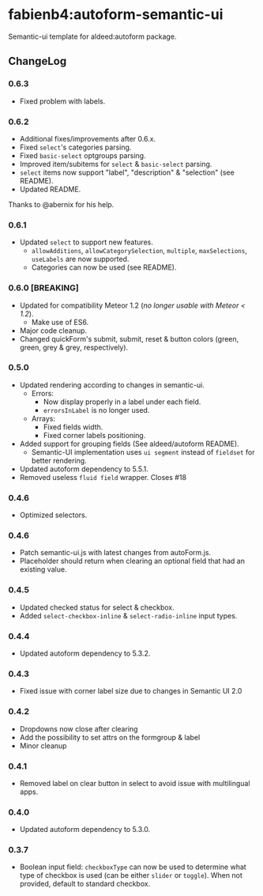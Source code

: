 fabienb4:autoform-semantic-ui
=========================

Semantic-ui template for aldeed:autoform package.

## ChangeLog

### 0.6.3

- Fixed problem with labels.

### 0.6.2

- Additional fixes/improvements after 0.6.x.
 - Fixed `select`'s categories parsing.
 - Fixed `basic-select` optgroups parsing.
 - Improved item/subitems for `select` & `basic-select` parsing.
 - `select` items now support "label", "description" & "selection" (see README).
 - Updated README.

Thanks to @abernix for his help.

### 0.6.1

- Updated `select` to support new features.
  - `allowAdditions`, `allowCategorySelection`, `multiple`, `maxSelections`, `useLabels` are now supported.
  - Categories can now be used (see README).

### 0.6.0 [BREAKING]

- Updated for compatibility Meteor 1.2 (_no longer usable with Meteor < 1.2_).
  - Make use of ES6.
- Major code cleanup.
- Changed quickForm's submit, submit, reset & button colors (green, green, grey & grey, respectively).

### 0.5.0

- Updated rendering according to changes in semantic-ui.
  - Errors:
    - Now display properly in a label under each field.
    - `errorsInLabel` is no longer used.
  - Arrays:
    - Fixed fields width.
    - Fixed corner labels positioning.
- Added support for grouping fields (See aldeed/autoform README).
  - Semantic-UI implementation uses `ui segment` instead of `fieldset` for better rendering.
- Updated autoform dependency to 5.5.1.
- Removed useless `fluid field` wrapper. Closes #18

### 0.4.6

- Optimized selectors.

### 0.4.6

- Patch semantic-ui.js with latest changes from autoForm.js.
- Placeholder should return when clearing an optional field that had an existing value.

### 0.4.5

- Updated checked status for select & checkbox.
- Added `select-checkbox-inline` & `select-radio-inline` input types.

### 0.4.4

- Updated autoform dependency to 5.3.2.

### 0.4.3

- Fixed issue with corner label size due to changes in Semantic UI 2.0

### 0.4.2

- Dropdowns now close after clearing
- Add the possibility to set attrs on the formgroup & label
- Minor cleanup

### 0.4.1

- Removed label on clear button in select to avoid issue with multilingual apps.

### 0.4.0

- Updated autoform dependency to 5.3.0.

### 0.3.7

- Boolean input field: `checkboxType` can now be used to determine what type of checkbox is used (can be either `slider` or `toggle`). When not provided, default to standard checkbox.
